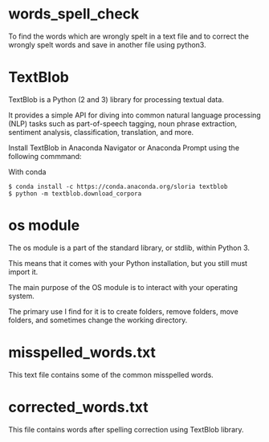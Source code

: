# words_spell_check
To find the words which are wrongly spelt in a text file and to correct the wrongly spelt words and save in another file using python3.

# TextBlob

TextBlob is a Python (2 and 3) library for processing textual data. 

It provides a simple API for diving into common natural language processing (NLP) tasks such as part-of-speech tagging, noun phrase extraction, sentiment analysis, classification, translation, and more.

Install TextBlob in Anaconda Navigator or Anaconda Prompt using the following commmand:

With conda
    
    $ conda install -c https://conda.anaconda.org/sloria textblob
    $ python -m textblob.download_corpora

# os module

The os module is a part of the standard library, or stdlib, within Python 3. 

This means that it comes with your Python installation, but you still must import it.

The main purpose of the OS module is to interact with your operating system.

The primary use I find for it is to create folders, remove folders, move folders, and sometimes change the working directory.

# misspelled_words.txt

This text file contains some of the common misspelled words.

# corrected_words.txt

This file contains words after spelling correction using TextBlob library.
